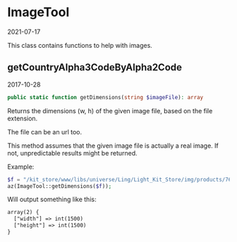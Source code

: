 ImageTool
=====================
2021-07-17



This class contains functions to help with images.




getCountryAlpha3CodeByAlpha2Code
-------------
2017-10-28



```php
public static function getDimensions(string $imageFile): array
```

Returns the dimensions (w, h) of the given image file, based on the file extension.

The file can be an url too.

This method assumes that the given image file is actually a real image.
If not, unpredictable results might be returned.



Example:

```php 
$f = "/kit_store/www/libs/universe/Ling/Light_Kit_Store/img/products/76/large/amazon-4.jpg";
az(ImageTool::getDimensions($f)); 

```

Will output something like this:

```html 
array(2) {
  ["width"] => int(1500)
  ["height"] => int(1500)
}

```